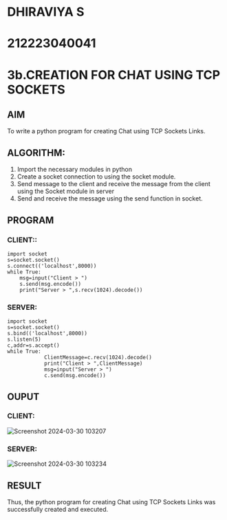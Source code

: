 # DHIRAVIYA S
# 212223040041
# 3b.CREATION FOR CHAT USING TCP SOCKETS
## AIM
To write a python program for creating Chat using TCP Sockets Links.
## ALGORITHM:
1. Import the necessary modules in python
2. Create a socket connection to using the socket module.
3. Send message to the client and receive the message from the client using the Socket module in
 server
4. Send and receive the message using the send function in socket.
## PROGRAM
### CLIENT::
```
import socket 
s=socket.socket() 
s.connect(('localhost',8000)) 
while True: 
    msg=input("Client > ") 
    s.send(msg.encode()) 
    print("Server > ",s.recv(1024).decode())
```
### SERVER:
```
import socket 
s=socket.socket() 
s.bind(('localhost',8000)) 
s.listen(5) 
c,addr=s.accept() 
while True: 
            ClientMessage=c.recv(1024).decode() 
            print("Client > ",ClientMessage) 
            msg=input("Server > ") 
            c.send(msg.encode())
```
## OUPUT
### CLIENT:
![Screenshot 2024-03-30 103207](https://github.com/DHIRAVIYASUNDARAM/3b_CHAT_USING_TCP_SOCKETS/assets/165143880/5570599d-2141-4ff4-abc5-eabc9567fd4b)
### SERVER:
![Screenshot 2024-03-30 103234](https://github.com/DHIRAVIYASUNDARAM/3b_CHAT_USING_TCP_SOCKETS/assets/165143880/56b10b32-ce6b-46e3-972a-be9a496948ff)

## RESULT
Thus, the python program for creating Chat using TCP Sockets Links was successfully 
created and executed.
